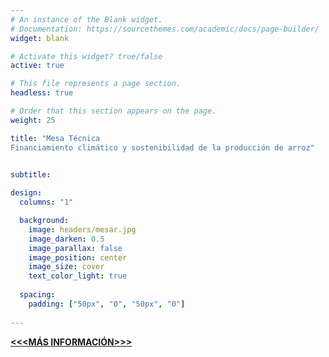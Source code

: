 ```yaml
---
# An instance of the Blank widget.
# Documentation: https://sourcethemes.com/academic/docs/page-builder/
widget: blank

# Activate this widget? true/false
active: true

# This file represents a page section.
headless: true

# Order that this section appears on the page.
weight: 25

title: "Mesa Técnica
Financiamiento climático y sostenibilidad de la producción de arroz" 
 

subtitle:

design:
  columns: "1"

  background:
    image: headers/mesar.jpg
    image_darken: 0.5
    image_parallax: false
    image_position: center
    image_size: cover
    text_color_light: true
  
  spacing:
    padding: ["50px", "0", "50px", "0"]
    
--- 
```


[**<<<MÁS INFORMACIÓN>>>**](/actualidades-post/mesa_arroz/)


